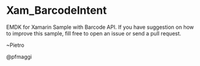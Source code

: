 # Xam_BarcodeIntent
EMDK for Xamarin Sample with Barcode API.
If you have suggestion on how to improve this sample, fill free to open an issue or send a pull request.

~Pietro

@pfmaggi